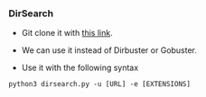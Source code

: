 ### DirSearch   

* Git clone it with <a href="https://github.com/maurosoria/dirsearch">this link</a>.
* We can use it instead of Dirbuster or Gobuster.

* Use it with the following syntax  
```console
python3 dirsearch.py -u [URL] -e [EXTENSIONS]
```